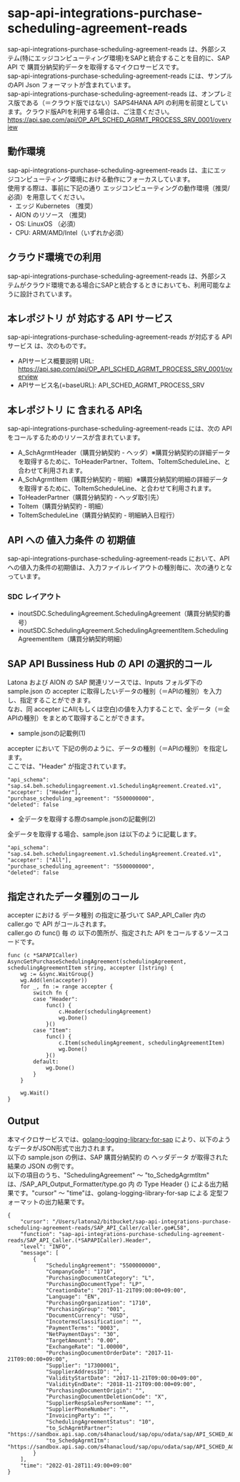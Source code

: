 # sap-api-integrations-purchase-scheduling-agreement-reads
sap-api-integrations-purchase-scheduling-agreement-reads は、外部システム(特にエッジコンピューティング環境)をSAPと統合することを目的に、SAP API で 購買分納契約データを取得するマイクロサービスです。    
sap-api-integrations-purchase-scheduling-agreement-reads には、サンプルのAPI Json フォーマットが含まれています。   
sap-api-integrations-purchase-scheduling-agreement-reads は、オンプレミス版である（＝クラウド版ではない）SAPS4HANA API の利用を前提としています。クラウド版APIを利用する場合は、ご注意ください。   
https://api.sap.com/api/OP_API_SCHED_AGRMT_PROCESS_SRV_0001/overview  

## 動作環境  
sap-api-integrations-purchase-scheduling-agreement-reads は、主にエッジコンピューティング環境における動作にフォーカスしています。  
使用する際は、事前に下記の通り エッジコンピューティングの動作環境（推奨/必須）を用意してください。  
・ エッジ Kubernetes （推奨）    
・ AION のリソース （推奨)    
・ OS: LinuxOS （必須）    
・ CPU: ARM/AMD/Intel（いずれか必須）　　

## クラウド環境での利用
sap-api-integrations-purchase-scheduling-agreement-reads は、外部システムがクラウド環境である場合にSAPと統合するときにおいても、利用可能なように設計されています。  

## 本レポジトリ が 対応する API サービス
sap-api-integrations-purchase-scheduling-agreement-reads が対応する APIサービス は、次のものです。

* APIサービス概要説明 URL: https://api.sap.com/api/OP_API_SCHED_AGRMT_PROCESS_SRV_0001/overview  
* APIサービス名(=baseURL): API_SCHED_AGRMT_PROCESS_SRV

## 本レポジトリ に 含まれる API名
sap-api-integrations-purchase-scheduling-agreement-reads には、次の API をコールするためのリソースが含まれています。  

* A_SchAgrmtHeader（購買分納契約 - ヘッダ）※購買分納契約の詳細データを取得するために、ToHeaderPartner、ToItem、ToItemScheduleLine、と合わせて利用されます。
* A_SchAgrmtItem（購買分納契約 - 明細）※購買分納契約明細の詳細データを取得するために、ToItemScheduleLine、と合わせて利用されます。
* ToHeaderPartner（購買分納契約 - ヘッダ取引先）
* ToItem（購買分納契約 - 明細）
* ToItemScheduleLine（購買分納契約 - 明細納入日程行）

## API への 値入力条件 の 初期値
sap-api-integrations-purchase-scheduling-agreement-reads において、API への値入力条件の初期値は、入力ファイルレイアウトの種別毎に、次の通りとなっています。  

### SDC レイアウト

* inoutSDC.SchedulingAgreement.SchedulingAgreement（購買分納契約番号）
* inoutSDC.SchedulingAgreement.SchedulingAgreementItem.SchedulingAgreementItem（購買分納契約明細）

## SAP API Bussiness Hub の API の選択的コール

Latona および AION の SAP 関連リソースでは、Inputs フォルダ下の sample.json の accepter に取得したいデータの種別（＝APIの種別）を入力し、指定することができます。  
なお、同 accepter にAll(もしくは空白)の値を入力することで、全データ（＝全APIの種別）をまとめて取得することができます。  

* sample.jsonの記載例(1)  

accepter において 下記の例のように、データの種別（＝APIの種別）を指定します。  
ここでは、"Header" が指定されています。

```
"api_schema": "sap.s4.beh.schedulingagreement.v1.SchedulingAgreement.Created.v1",
"accepter": ["Header"],
"purchase_scheduling_agreement": "5500000000",
"deleted": false
```
  
* 全データを取得する際のsample.jsonの記載例(2)  

全データを取得する場合、sample.json は以下のように記載します。  

```
"api_schema": "sap.s4.beh.schedulingagreement.v1.SchedulingAgreement.Created.v1",
"accepter": ["All"],
"purchase_scheduling_agreement": "5500000000",
"deleted": false
```

## 指定されたデータ種別のコール

accepter における データ種別 の指定に基づいて SAP_API_Caller 内の caller.go で API がコールされます。  
caller.go の func() 毎 の 以下の箇所が、指定された API をコールするソースコードです。  

```
func (c *SAPAPICaller) AsyncGetPurchaseSchedulingAgreement(schedulingAgreement, schedulingAgreementItem string, accepter []string) {
	wg := &sync.WaitGroup{}
	wg.Add(len(accepter))
	for _, fn := range accepter {
		switch fn {
		case "Header":
			func() {
				c.Header(schedulingAgreement)
				wg.Done()
			}()
		case "Item":
			func() {
				c.Item(schedulingAgreement, schedulingAgreementItem)
				wg.Done()
			}()
		default:
			wg.Done()
		}
	}

	wg.Wait()
}
```
## Output  
本マイクロサービスでは、[golang-logging-library-for-sap](https://github.com/latonaio/golang-logging-library-for-sap) により、以下のようなデータがJSON形式で出力されます。  
以下の sample.json の例は、SAP 購買分納契約 の ヘッダデータ が取得された結果の JSON の例です。  
以下の項目のうち、"SchedulingAgreement" ～ "to_SchedgAgrmtItm" は、/SAP_API_Output_Formatter/type.go 内 の Type Header {} による出力結果です。"cursor" ～ "time"は、golang-logging-library-for-sap による 定型フォーマットの出力結果です。  

```
{
	"cursor": "/Users/latona2/bitbucket/sap-api-integrations-purchase-scheduling-agreement-reads/SAP_API_Caller/caller.go#L58",
	"function": "sap-api-integrations-purchase-scheduling-agreement-reads/SAP_API_Caller.(*SAPAPICaller).Header",
	"level": "INFO",
	"message": [
		{
			"SchedulingAgreement": "5500000000",
			"CompanyCode": "1710",
			"PurchasingDocumentCategory": "L",
			"PurchasingDocumentType": "LP",
			"CreationDate": "2017-11-21T09:00:00+09:00",
			"Language": "EN",
			"PurchasingOrganization": "1710",
			"PurchasingGroup": "001",
			"DocumentCurrency": "USD",
			"IncotermsClassification": "",
			"PaymentTerms": "0003",
			"NetPaymentDays": "30",
			"TargetAmount": "0.00",
			"ExchangeRate": "1.00000",
			"PurchasingDocumentOrderDate": "2017-11-21T09:00:00+09:00",
			"Supplier": "17300001",
			"SupplierAddressID": "",
			"ValidityStartDate": "2017-11-21T09:00:00+09:00",
			"ValidityEndDate": "2018-11-21T09:00:00+09:00",
			"PurchasingDocumentOrigin": "",
			"PurchasingDocumentDeletionCode": "X",
			"SupplierRespSalesPersonName": "",
			"SupplierPhoneNumber": "",
			"InvoicingParty": "",
			"SchedulingAgreementStatus": "10",
			"to_SchAgrmtPartner": "https://sandbox.api.sap.com/s4hanacloud/sap/opu/odata/sap/API_SCHED_AGRMT_PROCESS_SRV/A_SchAgrmtHeader('5500000000')/to_SchAgrmtPartner",
			"to_SchedgAgrmtItm": "https://sandbox.api.sap.com/s4hanacloud/sap/opu/odata/sap/API_SCHED_AGRMT_PROCESS_SRV/A_SchAgrmtHeader('5500000000')/to_SchedgAgrmtItm"
		}
	],
	"time": "2022-01-28T11:49:00+09:00"
}
```
